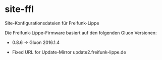 # site-ffl
Site-Konfigurationsdateien für Freifunk-Lippe

Die Freifunk-Lippe-Firmware basiert auf den folgenden Gluon Versionen:

* 0.8.6 -> Gluon 2016.1.4

- Fixed URL for Update-Mirror update2.freifunk-lippe.de
